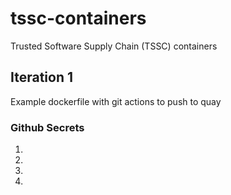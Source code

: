 # tssc-containers
Trusted Software Supply Chain (TSSC) containers

## Iteration 1
Example dockerfile with git actions to push to quay

### Github Secrets
1.  
2.  
3.  
4.
